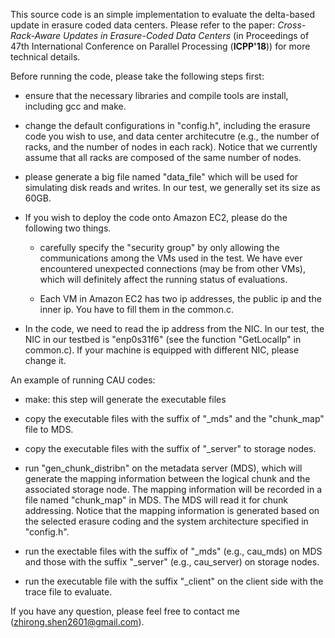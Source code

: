 This source code is an simple implementation to evaluate the delta-based update in erasure coded data centers. Please refer to the paper: 
*Cross-Rack-Aware Updates in Erasure-Coded Data Centers* (in Proceedings of 47th International Conference on Parallel Processing (**ICPP'18**)) for more technical details. 

Before running the code, please take the following steps first: 

- ensure that the necessary libraries and compile tools are install, including gcc and make. 

- change the default configurations in "config.h", including the erasure code you wish to use, and data center architecutre (e.g., the number of racks, and the number of nodes in each rack). Notice that we currently assume that all racks are composed of the same number of nodes. 

- please generate a big file named "data_file" which will be used for simulating disk reads and writes. In our test, we generally set its size as 60GB. 

- If you wish to deploy the code onto Amazon EC2, please do the following two things. 
   * carefully specify the "security group" by only allowing the communications among the VMs used in the test. We have ever encountered unexpected connections (may be from other VMs), which will definitely affect the running status of evaluations. 


   * Each VM in Amazon EC2 has two ip addresses, the public ip and the inner ip. You have to fill them in the common.c. 

- In the code, we need to read the ip address from the NIC. In our test, the NIC in our testbed is "enp0s31f6" (see the function "GetLocalIp" in common.c). If your machine is equipped with different NIC, please change it. 

An example of running CAU codes: 

- make: this step will generate the executable files 

- copy the executable files with the suffix of "\_mds" and the "chunk\_map" file to MDS. 

- copy the executable files with the suffix of "\_server" to storage nodes. 

- run "gen\_chunk_distribn" on the metadata server (MDS), which will generate the mapping information between the logical chunk and the associated storage node.  The mapping information will be recorded in a file named "chunk\_map" in MDS. The MDS will read it for chunk addressing. Notice that the mapping information is generated based on the selected erasure coding and the system architecture specified in "config.h". 

- run the exectable files with the suffix of "\_mds" (e.g., cau\_mds) on MDS and those with the suffix "\_server" (e.g., cau\_server) on storage nodes. 

- run the executable file with the suffix "\_client" on the client side with the trace file to evaluate. 

If you have any question, please feel free to contact me (zhirong.shen2601@gmail.com). 
